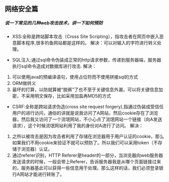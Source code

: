 ## 网络安全篇
##### 说一下常见的几种web攻击技术，讲一下如何预防
* XSS:全称是跨站脚本攻击（Cross Site Scripting），指攻击者在网页中嵌入恶意脚本程序,很多钓鱼网站都是这样的。
解决：可以对输入的字符进行转义处理。

* SQL注入:通过sql命令伪装成正常的http请求参数，传递到服务器端，服务器执行sql命令造成对数据库进行攻击.
解决：
1. 可以使用java的预编译语句，使用占位符而不使用拼接sql的方式
2. ORM做转义
3. 最坏的打算，以防就算被“脱裤”了也不至于关键信息外漏，可以将关键信息加密，不采用明文保存，比如采用加盐再MD5的方式

* CSRF:全称是跨站请求伪造(cross site request forgery),指通过伪装成受信任用户的进行访问，通俗的讲就是说我访问了A网站，然后cookie存在了浏览器，然后我又访问了一个流氓网站，不小心点了流氓网站一个链接（向A发送请求），这个时候流氓网站利用了我的身份对A进行了访问。
解决：
1. 之所以被攻击是因为攻击者利用了存储在浏览器用于用户认证的cookie，那么如果我们不用cookie来验证不就可以预防了。所以我们可以采用token（不存储于浏览器）认证。
2. 通过referer识别，HTTP Referer是header的一部分，当浏览器向web服务器发送请求的时候，一般会带上Referer，告诉服务器我是从哪个页面链接过来的，服务器基此可以获得一些信息用于处理。那么这样的话，我们必须登录银行A网站才能进行转账了。
